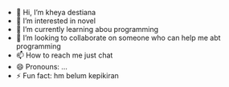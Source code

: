 - 👋 Hi, I’m kheya destiana
- 👀 I’m interested in novel
- 🌱 I’m currently learning abou programming
- 💞️ I’m looking to collaborate on someone who can help me abt programming
- 📫 How to reach me just chat
- 😄 Pronouns: ...
- ⚡ Fun fact: hm belum kepikiran

<!---
kheya0912/kheya0912 is a ✨ special ✨ repository because its `README.md` (this file) appears on your GitHub profile.
You can click the Preview link to take a look at your changes.
--->
